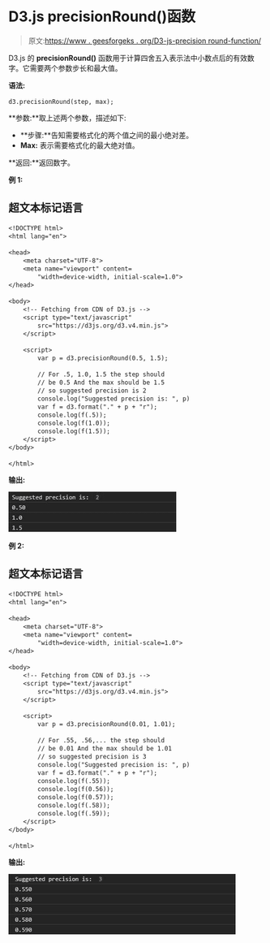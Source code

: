# D3.js precisionRound()函数

> 原文:[https://www . geesforgeks . org/D3-js-precision round-function/](https://www.geeksforgeeks.org/d3-js-precisionround-function/)

D3.js 的 **precisionRound()** 函数用于计算四舍五入表示法中小数点后的有效数字。它需要两个参数步长和最大值。

**语法:**

```
d3.precisionRound(step, max);

```

**参数:**取上述两个参数，描述如下:

*   **步骤:**告知需要格式化的两个值之间的最小绝对差。
*   **Max:** 表示需要格式化的最大绝对值。

**返回:**返回数字。

**例 1:**

## 超文本标记语言

```
<!DOCTYPE html>
<html lang="en">

<head>
    <meta charset="UTF-8">
    <meta name="viewport" content=
        "width=device-width, initial-scale=1.0">
</head>

<body>
    <!-- Fetching from CDN of D3.js -->
    <script type="text/javascript" 
        src="https://d3js.org/d3.v4.min.js">
    </script>

    <script>
        var p = d3.precisionRound(0.5, 1.5);

        // For .5, 1.0, 1.5 the step should
        // be 0.5 And the max should be 1.5
        // so suggested precision is 2
        console.log("Suggested precision is: ", p)
        var f = d3.format("." + p + "r");
        console.log(f(.5));
        console.log(f(1.0));
        console.log(f(1.5));
    </script>
</body>

</html>
```

**输出:**

![](img/84bb59c6ed364e057d6c53c0c90bb1fb.png)

**例 2:**

## 超文本标记语言

```
<!DOCTYPE html>
<html lang="en">

<head>
    <meta charset="UTF-8">
    <meta name="viewport" content=
        "width=device-width, initial-scale=1.0">
</head>

<body>
    <!-- Fetching from CDN of D3.js -->
    <script type="text/javascript" 
        src="https://d3js.org/d3.v4.min.js">
    </script>

    <script>
        var p = d3.precisionRound(0.01, 1.01);

        // For .55, .56,... the step should
        // be 0.01 And the max should be 1.01
        // so suggested precision is 3
        console.log("Suggested precision is: ", p)
        var f = d3.format("." + p + "r");
        console.log(f(.55));
        console.log(f(0.56));
        console.log(f(0.57));
        console.log(f(.58));
        console.log(f(.59));
    </script>
</body>

</html>
```

**输出:**

![](img/70c0b842c6f550c44c155f86f6723638.png)